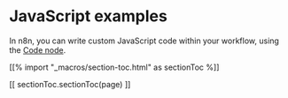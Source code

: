 # JavaScript examples

In n8n, you can write custom JavaScript code within your workflow, using the [Code node](/code-examples/javascript-functions/code-node/).

[[% import "_macros/section-toc.html" as sectionToc %]]

[[ sectionToc.sectionToc(page) ]]

